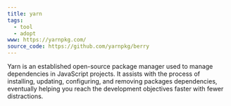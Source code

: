 ```yaml
---
title: yarn
tags:
  - tool
  - adopt
www: https://yarnpkg.com/
source_code: https://github.com/yarnpkg/berry
---
```

Yarn is an established open-source package manager used to manage dependencies in JavaScript projects. It assists with the process of installing, updating, configuring, and removing packages dependencies, eventually helping you reach the development objectives faster with fewer distractions.